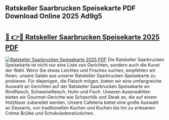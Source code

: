 ## Ratskeller Saarbrucken Speisekarte PDF Download Online 2025 Ad9g5

# <h2><a href="http://gc84l0.nevu.top/?p=Ratskeller+Saarbrucken+Speisekarte">🔗 👉🔴 Ratskeller Saarbrucken Speisekarte 2025 PDF</a></h2>

[![Ratskeller Saarbrucken Speisekarte 2025 PDF](https://i.imgur.com/dBaPXMq.png)](http://gc84l0.nevu.top/?p=Ratskeller+Saarbrucken+Speisekarte)
Die Ratskeller Saarbrucken Speisekarte ist nicht nur eine Liste von Gerichten, sondern auch die Kunst der Wahl. Wenn Sie etwas Leichtes und Frisches suchen, empfehlen wir Ihnen, unsere Salate aus unserer Ratskeller Saarbrucken Speisekarte zu probieren. Für diejenigen, die Fleisch mögen, bieten wir eine umfangreiche Auswahl an Gerichten auf der Ratskeller Saarbrucken Speisekarte an: Rindfleisch, Schweinefleisch, Huhn und Fisch. Unseren Auserwählten bieten wir Gourmet-Gerichte wie Schaschlik und Steak an, die auf einem Holzfeuer zubereitet werden. Unsere Cafeteria bietet eine große Auswahl an Desserts, von traditionellen Kuchen und Kuchen bis hin zu erlesenen Crème Brûlée und Schokoladenstückchen.
